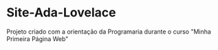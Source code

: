 # Site-Ada-Lovelace
Projeto criado com a orientação da Programaria durante o curso "Minha Primeira Página Web"
